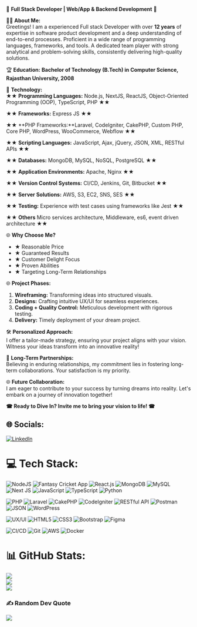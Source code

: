 🚀 **Full Stack Developer | Web/App & Backend Development** 🚀

👨‍💻 **About Me:**  
Greetings! I am a experienced Full stack Developer with over **12 years** of expertise in software product development and a deep understanding of end-to-end processes. Proficient in a wide range of programming languages, frameworks, and tools. A dedicated team player with strong analytical and problem-solving skills, consistently delivering high-quality solutions.

🏆 **Education:**
**Bachelor of Technology (B.Tech) in Computer Science, Rajasthan University, 2008**

🌟 **Technology:**  
★★ **Programming Languages:** Node.js, NextJS, ReactJS, Object-Oriented Programming (OOP), TypeScript, PHP ★★

★★ **Frameworks:** Express JS ★★ 

★★ **PHP Frameworks:**Laravel, CodeIgniter, CakePHP, Custom PHP, Core PHP, WordPress, WooCommerce, Webflow ★★ 

★★ **Scripting Languages:** JavaScript, Ajax, jQuery, JSON, XML, RESTful APIs ★★ 

★★ **Databases:** MongoDB, MySQL, NoSQL, PostgreSQL ★★ 

★★ **Application Environments:** Apache, Nginx ★★ 

★★ **Version Control Systems:** CI/CD, Jenkins, Git, Bitbucket ★★ 

★★ **Server Solutions:** AWS, S3, EC2, SNS, SES ★★ 

★★ **Testing:** Experience with test cases using frameworks like Jest ★★ 

★★ **Others** Micro services architecture, Middleware, es6, event driven architecture ★★ 

🌐 **Why Choose Me?**  
- ★ Reasonable Price
- ★ Guaranteed Results
- ★ Customer Delight Focus
- ★ Proven Abilities
- ★ Targeting Long-Term Relationships

🌐 **Project Phases:**  
1. **Wireframing:** Transforming ideas into structured visuals.
2. **Designs:** Crafting intuitive UX/UI for seamless experiences.
3. **Coding + Quality Control:** Meticulous development with rigorous testing.
4. **Delivery:** Timely deployment of your dream project.

🛠 **Personalized Approach:**  
I offer a tailor-made strategy, ensuring your project aligns with your vision. Witness your ideas transform into an innovative reality!

🤝 **Long-Term Partnerships:**  
Believing in enduring relationships, my commitment lies in fostering long-term collaborations. Your satisfaction is my priority.

🌐 **Future Collaboration:**  
I am eager to contribute to your success by turning dreams into reality. Let's embark on a journey of innovation together!

**☎ Ready to Dive In? Invite me to bring your vision to life! ☎**


## 🌐 Socials:
[![LinkedIn](https://img.shields.io/badge/LinkedIn-%230077B5.svg?logo=linkedin&logoColor=white)]([(https://www.linkedin.com/in/khemit-full-stack-developer/)]/) 

# 💻 Tech Stack:
![NodeJS](https://img.shields.io/badge/node.js-6DA55F?style=for-the-badge&logo=node.js&logoColor=white) 
![Fantasy Cricket App](https://img.shields.io/badge/Fantasy_Cricket_App-%23YourColor?style=for-the-badge)
![React.js](https://img.shields.io/badge/React.js-%2361DAFB?style=for-the-badge&logo=react&logoColor=white)
![MongoDB](https://img.shields.io/badge/MongoDB-%234ea94b.svg?style=for-the-badge&logo=mongodb&logoColor=white) 
![MySQL](https://img.shields.io/badge/MySQL-%2300758F?style=for-the-badge&logo=mysql&logoColor=white)
![Next JS](https://img.shields.io/badge/Next-black?style=for-the-badge&logo=next.js&logoColor=white) 
![JavaScript](https://img.shields.io/badge/javascript-%23323330.svg?style=for-the-badge&logo=javascript&logoColor=%23F7DF1E) 
![TypeScript](https://img.shields.io/badge/typescript-%23007ACC.svg?style=for-the-badge&logo=typescript&logoColor=white) 
![Python](https://img.shields.io/badge/Python-%233776AB?style=for-the-badge&logo=python&logoColor=white)

![PHP](https://img.shields.io/badge/PHP-%777BB4?style=for-the-badge&logo=php&logoColor=white)
![Laravel](https://img.shields.io/badge/Laravel-FF2D20?style=for-the-badge&logo=laravel&logoColor=white)
![CakePHP](https://img.shields.io/badge/CakePHP-%237D5A5A?style=for-the-badge&logo=cakephp&logoColor=white)
![CodeIgniter](https://img.shields.io/badge/CodeIgniter-%23EF4223?style=for-the-badge&logo=codeigniter&logoColor=white)
![RESTful API](https://img.shields.io/badge/RESTful_API-%23000000?style=for-the-badge&logo=rest&logoColor=white)
![Postman](https://img.shields.io/badge/Postman-%23FF6C37?style=for-the-badge&logo=postman&logoColor=white)
![JSON](https://img.shields.io/badge/JSON-%23000000?style=for-the-badge&logo=json&logoColor=white)
![WordPress](https://img.shields.io/badge/WordPress-%2321759B?style=for-the-badge&logo=wordpress&logoColor=white)

![UX/UI](https://img.shields.io/badge/UX/UI-%23444444?style=for-the-badge)
![HTML5](https://img.shields.io/badge/html5-%23E34F26.svg?style=for-the-badge&logo=html5&logoColor=white) 
![CSS3](https://img.shields.io/badge/css3-%231572B6.svg?style=for-the-badge&logo=css3&logoColor=white) 
![Bootstrap](https://img.shields.io/badge/bootstrap-%23563D7C.svg?style=for-the-badge&logo=bootstrap&logoColor=white) 
![Figma](https://img.shields.io/badge/figma-%23F24E1E.svg?style=for-the-badge&logo=figma&logoColor=white) 

![CI/CD](https://img.shields.io/badge/CI%2FCD-%2343853D?style=for-the-badge&logo=jenkins&logoColor=white)
![Git](https://img.shields.io/badge/Git-%23F05032?style=for-the-badge&logo=git&logoColor=white)
![AWS](https://img.shields.io/badge/AWS-%23232F3E?style=for-the-badge&logo=amazon-aws&logoColor=white)
![Docker](https://img.shields.io/badge/Docker-%232496ED?style=for-the-badge&logo=docker&logoColor=white)


# 📊 GitHub Stats:
![](https://github-readme-stats.vercel.app/api?username=khemit86&theme=dark&hide_border=false&include_all_commits=true&count_private=true)<br/>
![](https://github-readme-streak-stats.herokuapp.com/?user=khemit86&theme=dark&hide_border=false)<br/>
![](https://github-readme-stats.vercel.app/api/top-langs/?username=khemit86&theme=dark&hide_border=false&include_all_commits=true&count_private=true&layout=compact)


### ✍️ Random Dev Quote
![](https://quotes-github-readme.vercel.app/api?type=horizontal&theme=radical)

